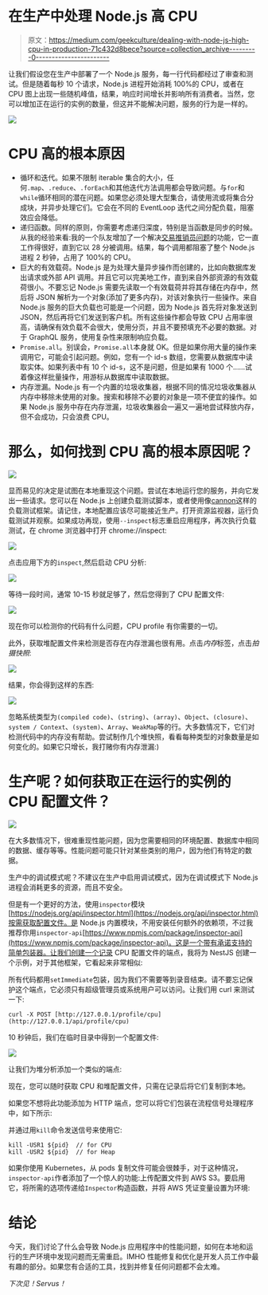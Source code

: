 # 在生产中处理 Node.js 高 CPU

> 原文：<https://medium.com/geekculture/dealing-with-node-js-high-cpu-in-production-71c432d8bece?source=collection_archive---------0----------------------->

让我们假设您在生产中部署了一个 Node.js 服务，每一行代码都经过了审查和测试。但是随着每秒 10 个请求，Node.js 进程开始消耗 100%的 CPU，或者在 CPU 图上出现一些随机峰值，结果，响应时间增长并影响所有消费者。当然，您可以增加正在运行的实例的数量，但这并不能解决问题，服务的行为是一样的。

![](img/7c53b7e31c605fa3e226338d5b4d97c5.png)

# CPU 高的根本原因

*   循环和迭代。如果不限制 iterable 集合的大小，任何`.map`、`.reduce`、`.forEach`和其他迭代方法调用都会导致问题。与`for`和`while`循环相同的潜在问题。如果您必须处理大型集合，请使用流或将集合分成块，并异步处理它们。它会在不同的 EventLoop 迭代之间分配负载，阻塞效应会降低。
*   递归函数。同样的原则，你需要考虑递归深度，特别是当函数是同步的时候。从我的经验来看:我的一个队友增加了一个解决[交易推销员问题](https://en.wikipedia.org/wiki/Travelling_salesman_problem)的功能，它一直工作得很好，直到它以 28 分被调用。结果，每个调用都阻塞了整个 Node.js 进程 2 秒钟，占用了 100%的 CPU。
*   巨大的有效载荷。Node.js 是为处理大量异步操作而创建的，比如向数据库发出请求或外部 API 调用。并且它可以完美地工作，直到来自外部资源的有效载荷很小。不要忘记 Node.js 需要先读取一个有效载荷并将其存储在内存中，然后将 JSON 解析为一个对象(添加了更多内存)，对该对象执行一些操作。来自 Node.js 服务的巨大负载也可能是一个问题，因为 Node.js 首先将对象发送到 JSON，然后再将它们发送到客户机。所有这些操作都会导致 CPU 占用率很高，请确保有效负载不会很大，使用分页，并且不要预填充不必要的数据。对于 GraphQL 服务，使用复杂性来限制响应负载。
*   `Promise.all`。别误会，`Promise.all`本身就 OK。但是如果你用大量的操作来调用它，可能会引起问题。例如，您有一个 id-s 数组，您需要从数据库中读取实体。如果列表中有 10 个 id-s，这不是问题，但是如果有 1000 个……试着像这样批量操作，用游标从数据库中读取数据。
*   内存泄漏。Node.js 有一个内置的垃圾收集器，根据不同的情况垃圾收集器从内存中移除未使用的对象。搜索和移除不必要的对象是一项不便宜的操作。如果 Node.js 服务中存在内存泄漏，垃圾收集器会一遍又一遍地尝试释放内存，但不会成功，只会浪费 CPU。

# 那么，如何找到 CPU 高的根本原因呢？

![](img/01576f4e47163b02d1560ab1dece5328.png)

显而易见的决定是试图在本地重现这个问题。尝试在本地运行您的服务，并向它发出一些请求。您可以在 Node.js 上创建负载测试脚本，或者使用像[cannon](https://artillery.io/)这样的负载测试框架。请记住，本地配置应该尽可能接近生产。打开资源监视器，运行负载测试并观察。如果成功再现，使用`--inspect`标志重启应用程序，再次执行负载测试，在 chrome 浏览器中打开 chrome://inspect:

![](img/973c2985eba90ec2f699b80188838e9d.png)

点击应用下方的`inspect`,然后启动 CPU 分析:

![](img/98d24882416dad700577a7358a40e111.png)

等待一段时间，通常 10-15 秒就足够了，然后您得到了 CPU 配置文件:

![](img/e6aea5c8db504715e661d80585215081.png)

现在你可以检测你的代码有什么问题，CPU profile 有你需要的一切。

此外，获取堆配置文件来检测是否存在内存泄漏也很有用。点击*内存*标签，点击*拍摄快照*:

![](img/a499a0e299f709ff537a0372a211a3ed.png)

结果，你会得到这样的东西:

![](img/4a0463d958cca85344de23b90278c608.png)

忽略系统类型为`(compiled code)`、`(string)`、`(array)`、`Object`、`(closure)`、`system / Context`、`(system)`、`Array`、`WeakMap`等的行。大多数情况下，它们对检测代码中的内存没有帮助。尝试制作几个堆快照，看看每种类型的对象数量是如何变化的。如果它只增长，我打赌你有内存泄漏:)

# 生产呢？如何获取正在运行的实例的 CPU 配置文件？

![](img/cf0c90ffe1842a6d193f47852b3d5956.png)

在大多数情况下，很难重现性能问题，因为您需要相同的环境配置、数据库中相同的数据、缓存等等。性能问题可能只针对某些类别的用户，因为他们有特定的数据。

生产中的调试模式呢？不建议在生产中启用调试模式，因为在调试模式下 Node.js 进程会消耗更多的资源，而且不安全。

但是有一个更好的方法，使用`inspector`模块[https://nodejs.org/api/inspector.html](https://nodejs.org/api/inspector.html)按需获取配置文件。是 Node.js 内置模块，不用安装任何额外的依赖项，不过我推荐你用`inspector-api`[https://www.npmjs.com/package/inspector-api](https://www.npmjs.com/package/inspector-api)。这是一个带有承诺支持的简单包装器。让我们创建一个记录 CPU 配置文件的端点，我将为 NestJS 创建一个示例，对于其他框架，它看起来非常相似:

所有代码都用`setImmediate`包装，因为我们不需要等到录音结束。请不要忘记保护这个端点，它必须只有超级管理员或系统用户可以访问。让我们用 curl 来测试一下:

```
curl -X POST [http://127.0.0.1/profile/cpu](http://127.0.0.1/api/profile/cpu)
```

10 秒钟后，我们在临时目录中得到一个配置文件:

![](img/79d23c4cc518a72ebbc68997688c3d7f.png)

让我们为堆分析添加一个类似的端点:

现在，您可以随时获取 CPU 和堆配置文件，只需在记录后将它们复制到本地。

如果您不想将此功能添加为 HTTP 端点，您可以将它们包装在流程信号处理程序中，如下所示:

并通过用`kill`命令发送信号来使用它:

```
kill -USR1 ${pid}  // for CPU 
kill -USR2 ${pid}  // for Heap
```

如果你使用 Kubernetes，从 pods 复制文件可能会很棘手，对于这种情况，`inspector-api`作者添加了一个惊人的功能:上传配置文件到 AWS S3。要启用它，将所需的选项传递给`Inspector`构造函数，并将 AWS 凭证变量设置为环境:

# 结论

今天，我们讨论了什么会导致 Node.js 应用程序中的性能问题，如何在本地和运行的生产环境中发现问题而无需重启。IMHO 性能修复和优化是开发人员工作中最有趣的部分。如果您有合适的工具，找到并修复任何问题都不会太难。

*下次见！Servus！*